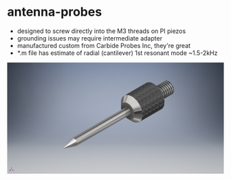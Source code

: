 antenna-probes
====================
- designed to screw directly into the M3 threads on PI piezos
- grounding issues may require intermediate adapter
- manufactured custom from Carbide Probes Inc, they're great
- *.m file has estimate of radial (cantilever) 1st resonant mode ~1.5-2kHz
 

![Inventor Preview](./r01/carbide_probe_30deg_tip_r01.png?raw=true "Inventor Preview")
